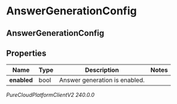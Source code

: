 # AnswerGenerationConfig

## AnswerGenerationConfig

## Properties

|Name | Type | Description | Notes|
|------------ | ------------- | ------------- | -------------|
| **enabled** | bool | Answer generation is enabled. | |



_PureCloudPlatformClientV2 240.0.0_
